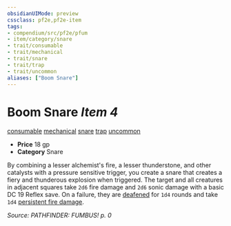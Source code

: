 ```yaml
---
obsidianUIMode: preview
cssclass: pf2e,pf2e-item
tags:
- compendium/src/pf2e/pfum
- item/category/snare
- trait/consumable
- trait/mechanical
- trait/snare
- trait/trap
- trait/uncommon
aliases: ["Boom Snare"]
---
```

# Boom Snare *Item 4*  
[consumable](../../../Rules/traits/consumable.md)  [mechanical](../../../Rules/traits/mechanical.md)  [snare](../../../Rules/traits/snare.md)  [trap](../../../Rules/traits/trap.md)  [uncommon](../../../Rules/traits/uncommon.md)  

- **Price** 18 gp
- **Category** Snare

By combining a lesser alchemist's fire, a lesser thunderstone, and other catalysts with a pressure sensitive trigger, you create a snare that creates a fiery and thunderous explosion when triggered. The target and all creatures in adjacent squares take `2d6` fire damage and `2d6` sonic damage with a basic DC 19 Reflex save. On a failure, they are [deafened](../../../Rules/conditions.md#Deafened) for `1d4` rounds and take `1d4` [persistent fire damage](../../../Rules/conditions.md#Persistent%20Damage).

*Source: PATHFINDER: FUMBUS! p. 0*
